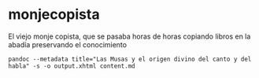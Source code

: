 # monjecopista
El viejo monje copista, que se pasaba horas de horas copiando libros en la abadía preservando el conocimiento

```
pandoc --metadata title="Las Musas y el origen divino del canto y del habla" -s -o output.xhtml content.md
```
